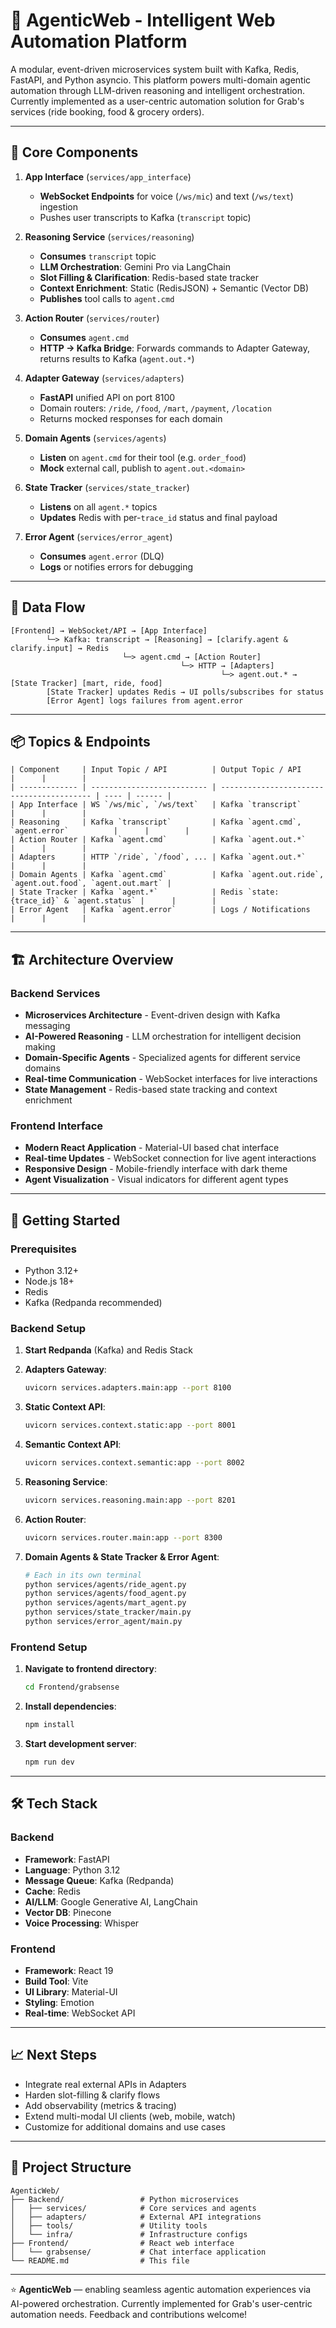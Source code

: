# 🎯 AgenticWeb - Intelligent Web Automation Platform

A modular, event-driven microservices system built with Kafka, Redis, FastAPI, and Python asyncio. This platform powers multi-domain agentic automation through LLM-driven reasoning and intelligent orchestration. Currently implemented as a user-centric automation solution for Grab's services (ride booking, food & grocery orders).

---

## 🚀 Core Components

1. **App Interface** (`services/app_interface`)

   * **WebSocket Endpoints** for voice (`/ws/mic`) and text (`/ws/text`) ingestion
   * Pushes user transcripts to Kafka (`transcript` topic)

2. **Reasoning Service** (`services/reasoning`)

   * **Consumes** `transcript` topic
   * **LLM Orchestration**: Gemini Pro via LangChain
   * **Slot Filling & Clarification**: Redis-based state tracker
   * **Context Enrichment**: Static (RedisJSON) + Semantic (Vector DB)
   * **Publishes** tool calls to `agent.cmd`

3. **Action Router** (`services/router`)

   * **Consumes** `agent.cmd`
   * **HTTP → Kafka Bridge**: Forwards commands to Adapter Gateway, returns results to Kafka (`agent.out.*`)

4. **Adapter Gateway** (`services/adapters`)

   * **FastAPI** unified API on port 8100
   * Domain routers: `/ride`, `/food`, `/mart`, `/payment`, `/location`
   * Returns mocked responses for each domain

5. **Domain Agents** (`services/agents`)

   * **Listen** on `agent.cmd` for their tool (e.g. `order_food`)
   * **Mock** external call, publish to `agent.out.<domain>`

6. **State Tracker** (`services/state_tracker`)

   * **Listens** on all `agent.*` topics
   * **Updates** Redis with per-`trace_id` status and final payload

7. **Error Agent** (`services/error_agent`)

   * **Consumes** `agent.error` (DLQ)
   * **Logs** or notifies errors for debugging

---

## 🔄 Data Flow

```plaintext
[Frontend] → WebSocket/API → [App Interface]
        └─> Kafka: transcript → [Reasoning] → [clarify.agent & clarify.input] → Redis
                         └─> agent.cmd → [Action Router]
                                      └─> HTTP → [Adapters]
                                               └─> agent.out.* → [State Tracker] [mart, ride, food]
        [State Tracker] updates Redis → UI polls/subscribes for status
        [Error Agent] logs failures from agent.error
```

---

## 📦 Topics & Endpoints
```
| Component     | Input Topic / API          | Output Topic / API                        |      |        |
| ------------- | -------------------------- | ----------------------------------------- | ---- | ------ |
| App Interface | WS `/ws/mic`, `/ws/text`   | Kafka `transcript`                        |      |        |
| Reasoning     | Kafka `transcript`         | Kafka `agent.cmd`, `agent.error`          |      |        |
| Action Router | Kafka `agent.cmd`          | Kafka `agent.out.*`                       |      |        |
| Adapters      | HTTP `/ride`, `/food`, ... | Kafka `agent.out.*`                       |      |        |
| Domain Agents | Kafka `agent.cmd`          | Kafka `agent.out.ride`, `agent.out.food`, `agent.out.mart` |
| State Tracker | Kafka `agent.*`            | Redis `state:{trace_id}` & `agent.status` |      |        |
| Error Agent   | Kafka `agent.error`        | Logs / Notifications                      |      |        |
```

---

## 🏗️ Architecture Overview

### Backend Services
- **Microservices Architecture** - Event-driven design with Kafka messaging
- **AI-Powered Reasoning** - LLM orchestration for intelligent decision making
- **Domain-Specific Agents** - Specialized agents for different service domains
- **Real-time Communication** - WebSocket interfaces for live interactions
- **State Management** - Redis-based state tracking and context enrichment

### Frontend Interface
- **Modern React Application** - Material-UI based chat interface
- **Real-time Updates** - WebSocket connection for live agent interactions
- **Responsive Design** - Mobile-friendly interface with dark theme
- **Agent Visualization** - Visual indicators for different agent types

---

## 🔧 Getting Started

### Prerequisites
- Python 3.12+
- Node.js 18+
- Redis
- Kafka (Redpanda recommended)

### Backend Setup

1. **Start Redpanda** (Kafka) and Redis Stack

2. **Adapters Gateway**:
   ```bash
   uvicorn services.adapters.main:app --port 8100
   ```

3. **Static Context API**:
   ```bash
   uvicorn services.context.static:app --port 8001
   ```

4. **Semantic Context API**:
   ```bash
   uvicorn services.context.semantic:app --port 8002
   ```

5. **Reasoning Service**:
   ```bash
   uvicorn services.reasoning.main:app --port 8201
   ```

6. **Action Router**:
   ```bash
   uvicorn services.router.main:app --port 8300
   ```

7. **Domain Agents & State Tracker & Error Agent**:
   ```bash
   # Each in its own terminal
   python services/agents/ride_agent.py
   python services/agents/food_agent.py
   python services/agents/mart_agent.py
   python services/state_tracker/main.py
   python services/error_agent/main.py
   ```

### Frontend Setup

1. **Navigate to frontend directory**:
   ```bash
   cd Frontend/grabsense
   ```

2. **Install dependencies**:
   ```bash
   npm install
   ```

3. **Start development server**:
   ```bash
   npm run dev
   ```

---

## 🛠️ Tech Stack

### Backend
- **Framework**: FastAPI
- **Language**: Python 3.12
- **Message Queue**: Kafka (Redpanda)
- **Cache**: Redis
- **AI/LLM**: Google Generative AI, LangChain
- **Vector DB**: Pinecone
- **Voice Processing**: Whisper

### Frontend
- **Framework**: React 19
- **Build Tool**: Vite
- **UI Library**: Material-UI
- **Styling**: Emotion
- **Real-time**: WebSocket API

---

## 📈 Next Steps

* Integrate real external APIs in Adapters
* Harden slot-filling & clarify flows
* Add observability (metrics & tracing)
* Extend multi-modal UI clients (web, mobile, watch)
* Customize for additional domains and use cases

---

## 📝 Project Structure

```
AgenticWeb/
├── Backend/                 # Python microservices
│   ├── services/            # Core services and agents
│   ├── adapters/            # External API integrations
│   ├── tools/               # Utility tools
│   └── infra/               # Infrastructure configs
├── Frontend/                # React web interface
│   └── grabsense/           # Chat interface application
└── README.md                # This file
```

---

⭐ **AgenticWeb** — enabling seamless agentic automation experiences via AI-powered orchestration. Currently implemented for Grab's user-centric automation needs. Feedback and contributions welcome!